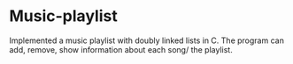 # Music-playlist
Implemented a music playlist with doubly linked lists in C. The program can add, remove, show information about each song/ the playlist.
